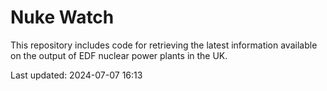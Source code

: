 # Nuke Watch

This repository includes code for retrieving the latest information available on the output of EDF nuclear power plants in the UK.

Last updated: 2024-07-07 16:13